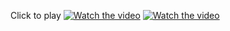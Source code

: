 Click to play
[![Watch the video](https://img.youtube.com/vi/ZfVKh2MwrAw/maxresdefault.jpg)](https://youtu.be/ZfVKh2MwrAw)
[![Watch the video](https://img.youtube.com/vi/wpTRd5V1lG0/maxresdefault.jpg)](https://youtu.be/wpTRd5V1lG0)
